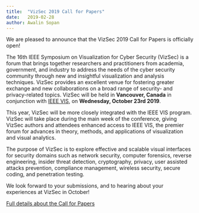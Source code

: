 ```yaml
---
title:  "VizSec 2019 Call for Papers"
date:   2019-02-28 
author: Awalin Sopan  
---
```


We are pleased to announce that the VizSec 2019 Call for Papers is officially open!
 
<p>The 16th IEEE Symposium on Visualization for Cyber Security (VizSec) is a forum that brings together
    researchers and practitioners from academia, government, and industry to address the needs of the cyber
    security community through new and insightful visualization and analysis techniques. VizSec provides an
    excellent venue for fostering greater exchange and new collaborations on a broad range of security- and
    privacy-related topics. VizSec will be held in <strong>Vancouver, Canada</strong> in conjunction with <a
        href="http://ieeevis.org/">IEEE VIS</a>, on <strong>Wednesday, October 23rd 2019</strong>.
</p>
<p>
    This year, VizSec will be more closely integrated with the IEEE VIS program. VizSec will take place
    during the main week of the conference, giving VizSec authors and attendees enhanced access to IEEE VIS,
    the premier forum for advances in theory, methods, and applications of visualization and visual
    analytics.
</p>
<p>
    The purpose of VizSec is to explore effective and scalable visual interfaces for security domains such
    as network security, computer forensics, reverse engineering, insider threat detection, cryptography,
    privacy, user assisted attacks prevention, compliance management, wireless security, secure coding, and
    penetration testing.
</p>
We look forward to your submissions, and to hearing about your experiences at VizSec in October!

<a href="/vizsec2019/#cfp">Full details about the Call for Papers</a>
